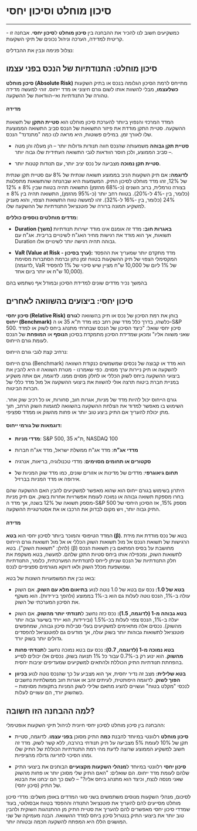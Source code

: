 # סיכון מוחלט וסיכון יחסי 
---

כמשקיעים חשוב לנו להכיר את ההבחנה בין **סיכון מוחלט** ל**סיכון יחסי**. אבחנה זו - קריטית למדידה, הערכה וניהול נכונים של תיקי השקעות. 

נצלול פנימה ונבין את ההבדלים:

## סיכון מוחלט: התנודתיות של הנכס בפני עצמו

**סיכון מוחלט (Absolute Risk)** מתייחס לרמת הסיכון הגלומה בנכס או בתיק השקעות **כשלעצמו**, מבלי להשוות אותו לשום גורם חיצוני או מדד ייחוס. זוהי למעשה מדידה טהורה של התנודתיות ואי-הוודאות של ההשקעה.

#### מדידה
המדד המרכזי והנפוץ ביותר להערכת סיכון מוחלט הוא **סטיית התקן** של תשואות ההשקעה. סטיית התקן מודדת את פיזור התשואות של הנכס סביב התשואה הממוצעת שלו לאורך זמן. במילים פשוטות, היא מראה לנו כמה "מתנדנד" הנכס.

- **סטיית תקן גבוהה** משמעותה שהנכס חווה תנודות גדולות יותר – הן מעלה והן מטה – סביב הממוצע, ולכן חוסר הוודאות לגבי התשואה העתידית שלו גבוה יותר.
    
- **סטיית תקן נמוכה** מצביעה על נכס יציב יותר, עם תנודות קטנות יותר.
    

**לדוגמה:** אם תיק השקעות הניב בממוצע תשואה שנתית של 8% עם סטיית תקן שנתית של 12%, זהו מדד מוחלט לסיכון התיק. המשמעות היא שבהנחה שהתשואות מתפלגות בצורה נורמלית, ברוב השנים (כ-68% מהזמן) התשואה תהיה בטווח שבין 8% ± 12% (כלומר, בין -4% ל-20%). בטווח רחב יותר (כ-95% מהזמן), התשואה תהיה בין 8% ± 24% (כלומר, בין -16% ל-32%). זהו למעשה טווח התשואות הצפוי, והוא מעניק למשקיע תמונה ברורה של פוטנציאל התנודתיות של ההשקעה שלו.

**מדדים מוחלטים נוספים כוללים:**

- **Duration (משך) באגרות חוב:** מדד זה אומנם אינו מודד ישירות תנודתיות תשואות, אך הוא מודד את רגישות מחיר האג"ח לשינויים בריבית. אג"ח עם Duration גבוהה תהיה רגישה יותר לשינויים אלו.
    
- **VaR (Value at Risk - ערך בסיכון):** מדד מתקדם יותר שמעריך את ההפסד המקסימלי הצפוי של תיק ההשקעות בטווח זמן נתון וברמת הסתברות מסוימת (לדוגמה, VaR של 1% ליום של 10,000 ש"ח מציין שיש סיכוי של 1% להפסיד 10,000 ש"ח או יותר ביום אחד).
    
בהמשך נכיר מדדים שונים למדידת הסיכון ובמודל אף נשתמש בהם 

## סיכון יחסי: ביצועים בהשוואה לאחרים

**סיכון יחסי (Relative Risk)** בוחן את רמת הסיכון של נכס או תיק בהשוואה ל**גורם ייחוס (Benchmark)** כלשהו, בדרך כלל מדד שוק רחב כמו מדד ת"א 35 או ה-S&P 500. סיכון יחסי שואל: "כיצד הסיכון של הנכס שבחרתי מתנהג ביחס לשוק או למדד שאני משווה אליו" ומכאן שמדידת הסיכון מתמקדת בסיכון **הנוסף** או **המופחת** של הנכס לעומת גורם הייחוס.

נרחיב קצת לגבי גורם הייחוס:

גורם הייחוס (Benchmark) הוא מדד או קבוצה של נכסים שמשמשים כנקודת השוואה להשקעה או תיק ניירות ערך מסוים. כפי שאמרנו  - מטרת השוואה זו היא להבין את ביצועי ההשקעה ביחס לשוק הכללי או לחלק מסוים ממנו. לדוגמה, אם אתה משקיע במניית חברת ביטוח תרצה אולי  להשוות את ביצועי ההשקעה אל מול מדד כללי של חברות הביטוח.

גורם הייחוס יכול להיות מדד של מניות, אגרות חוב, סחורות, או כל רכיב שוק אחר. השימוש בו מאפשר למדוד את הצלחת ההשקעה בהשוואה למגמות השוק הרחב, תוך מתן יכולת להעריך אם התיק ביצע טוב יותר או פחות מהשוק או ממדד ספציפי.

#### דוגמאות של גורמי ייחוס:

- **מדדי מניות**: S&P 500, ת"א 35, NASDAQ 100
    
- **מדדי אג"ח**: מדד אג"ח ממשלת ישראל, מדד אג"ח חברות
    
- **סקטורים או תחומים מסוימים**: מדדי טכנולוגיה, בריאות, אנרגיה
    
- **תחום גיאוגרפי**: מדדים של מדינות או אזורים שונים, כמו מדד שוק המניות של אירופה או מדד המניות בברזיל.
    
היתרון בשימוש בגורם ייחוס הוא שהוא מאפשר למשקיעים להבין האם ההשקעה שהם בחרו מספקת תשואה גבוהה או נמוכה לעומת אפשרויות אחרות בשוק. אם תיק מניות מספק תשואה של 12% בשנה, אך מדד ה-S&P 500 מספק 15%, אז הסיכון היחסי של התיק גבוה יותר, ויש מקום לבדוק את הרכבו או את אסטרטגיית ההשקעה.

#### מדידה

המדד הטיפוסי והמוכר ביותר לסיכון יחסי הוא **בטא (β)**. בטא של נכס מודדת את מידת הרגישות של תשואת הנכס אל מול תשואות השוק הכללי או אל מול תשואות גורם הייחוס (להלן: "תשואות השוק"). בטא (β) מחושבת על בסיס המתאם בין תשואות הנכס לתשואות השוק, ומכפילה אותו ביחס סטיות התקן שלהם. למעשה, בטא משקפת את חלק התנודתיות של הנכס שניתן לייחס לתנודתיות המערכתית, כלומר, התנודתיות שמושפעת מכלל השוק ולאו דווקא מגורמים ספציפיים לנכס.

בואו נבין את המשמעויות השונות של בטא:

- **בטא של 1.0:** נכס עם בטא של 1.0 נוטה לנוע **בתיאום מלא עם השוק**. אם השוק עולה ב-1%, הנכס נוטה לעלות גם הוא ב-1% בממוצע (ולהפך בירידות). הוא משקף את הסיכון המערכתי של השוק.

- **בטא גבוהה מ-1 (לדוגמה, 1.5):** נכס כזה נחשב ל**תנודתי יותר מהשוק**. אם השוק יעלה ב-1%, הנכס צפוי לעלות בכ-1.5% (ובירידות, הוא יירד בשיעור גבוה יותר מהשוק). נכסים אלה מתאימים למשקיעים בעלי סבילות סיכון גבוהה, שמחפשים פוטנציאל לתשואות גבוהות יותר בשוק עולה, אך מודעים גם לפוטנציאל להפסדים גדולים יותר בשוק יורד.

- **בטא נמוכה מ-1 (לדוגמה, 0.7):** נכס עם בטא נמוכה נחשב ל**תנודתי פחות מהשוק**. הוא ינוע רק ב-0.7% עבור כל 1% תנועה בשוק. נכסים אלו יכולים לסייע בהפחתת תנודתיות התיק הכוללת ולהתאים למשקיעים שמעדיפים יציבות יחסית.

- **בטא שלילית:** מצב זה נדיר יחסית, אך הוא מצביע על כך שהנכס נוטה לנוע **בכיוון הפוך לשוק**. לדוגמה היפותטית, לעיתים זהב או אגרות חוב ממשלתיות נחשבים לנכסי "מקלט בטוח" ועשויים להציג מתאם שלילי לשוק המניות בתקופות מסוימות – כשהשוק יורד, הם עשויים לעלות.


## למה ההבחנה הזו חשובה?

ההבחנה בין סיכון מוחלט לסיכון יחסי חיונית לניהול תיקי השקעות אופטימלי:

- **סיכון מוחלט** רלוונטי במיוחד להבנת **כמה** התיק מסוכן **בפני עצמו**. לדוגמה, סטיית תקן של 10% לעומת 5% מצביעה על תיק תנודתי בהרבה, ללא קשר לשוק. מדד זה חשוב למשקיע הממוצע שרוצה לדעת מהי רמת התנודתיות הכוללת של התיק שלו ומהו הסיכוי לחריגה גדולה מהציפיות.

- **סיכון יחסי** רלוונטי במיוחד ל**מנהלי השקעות מקצועיים** הבוחנים את ביצועי התיק שלהם לעומת מדד ייחוס. הם שואלים: "האם התיק שלי מסוכן יותר או פחות מהשוק שאני מנסה לנצח, וכיצד הוא מתנהג ביחס אליו?" – לשם כך הם יבחנו את הבטא של התיק (סיכון יחסי).


לסיכום, מנהלי השקעות מנוסים משתמשים בשני סוגי המדדים באופן משלים: מדדי סיכון מוחלט מסייעים להם להעריך את פוטנציאל התנודה וההפסד בטווח אבסולוטי, בעוד שמדדי סיכון יחסי מאפשרים להם להעריך את סטיית התיק מן ההתנהגות השוקית ולהבין טוב יותר את ביצועי התיק בנטרול סיכון ביחס למדד ההשוואה. הבנה מעמיקה של שני המושגים הללו היא המפתח להשקעה חכמה ובטוחה יותר.


